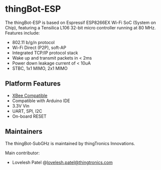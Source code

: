 # thingBot-ESP

The thingBot-ESP is based on Espressif ESP8266EX Wi-Fi SoC (System on Chip), featuring a Tensilica L106 32-bit micro controller running at 80 MHz. Features include:

 * 802.11 b/g/n protocol
 * Wi-Fi Direct (P2P), soft-AP
 * Integrated TCP/IP protocol stack
 * Wake up and transmit packets in < 2ms
 * Power down leakage current of < 10uA
 * STBC, 1x1 MIMO, 2x1 MIMO
 
## Platform Features

 * [XBee Compatible](https://www.sparkfun.com/datasheets/Wireless/Zigbee/XBee-Dimensional.pdf)
 * Compatible with Arduino IDE
 * 3.3V Vin
 * UART, SPI, I2C
 * On-board RESET
 
## Maintainers

The thingBot-SubGHz is maintained by thingTronics Innovations.

Main contributor:
 * Lovelesh Patel @<lovelesh.patel@thingtronics.com>